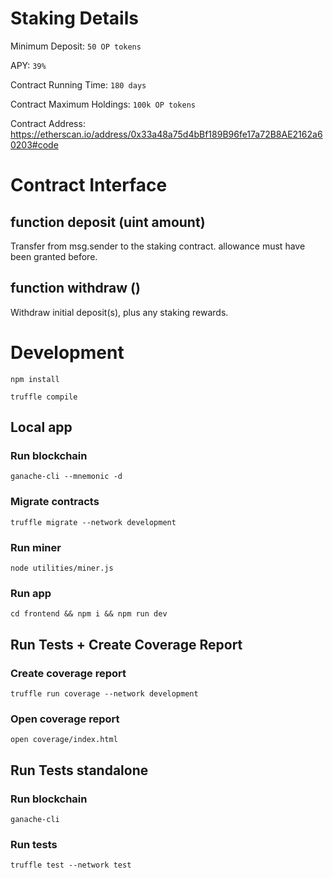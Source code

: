 
# Staking Details

Minimum Deposit: `50 OP tokens`

APY: `39%`

Contract Running Time: `180 days`

Contract Maximum Holdings: `100k OP tokens`

Contract Address: https://etherscan.io/address/0x33a48a75d4bBf189B96fe17a72B8AE2162a60203#code

# Contract Interface

## function deposit (uint amount)

Transfer from msg.sender to the staking contract. allowance must have been granted before.

## function withdraw ()

Withdraw initial deposit(s), plus any staking rewards.

# Development

`npm install`  

`truffle compile`

## Local app

### Run blockchain

`ganache-cli --mnemonic -d`

### Migrate contracts

`truffle migrate --network development`

### Run miner

`node utilities/miner.js`

### Run app

`cd frontend && npm i && npm run dev`

## Run Tests + Create Coverage Report

### Create coverage report

`truffle run coverage --network development`

### Open coverage report

`open coverage/index.html`


## Run Tests standalone

### Run blockchain

`ganache-cli`

### Run tests

`truffle test --network test`